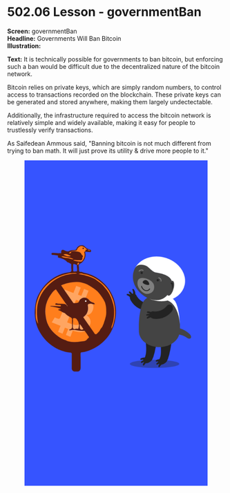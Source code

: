 # 502.06 Lesson - governmentBan

**Screen:** governmentBan\
**Headline:** Governments Will Ban Bitcoin\
**Illustration:**

**Text:** It is technically possible for governments to ban bitcoin, but enforcing such a ban would be difficult due to the decentralized nature of the bitcoin network.

Bitcoin relies on private keys, which are simply random numbers, to control access to transactions recorded on the blockchain. These private keys can be generated and stored anywhere, making them largely undectectable.

Additionally, the infrastructure required to access the bitcoin network is relatively simple and widely available, making it easy for people to trustlessly verify transactions.

As Saifedean Ammous said, "Banning bitcoin is not much different from trying to ban math. It will just prove its utility & drive more people to it."

<figure><img src="../.gitbook/assets/502-06.png" alt=""><figcaption></figcaption></figure>
